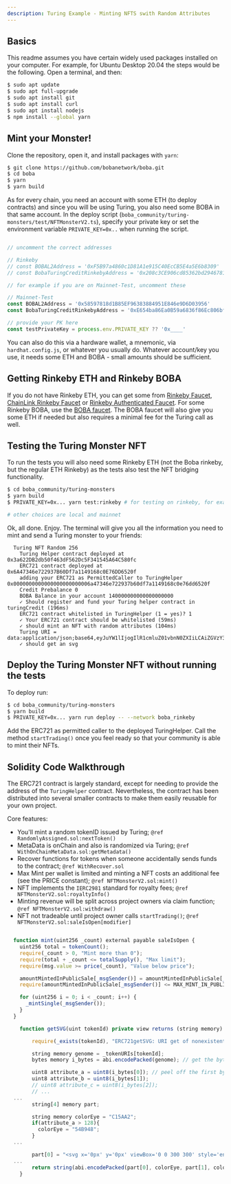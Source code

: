 ```yaml
---
description: Turing Example - Minting NFTS swith Random Attributes
---
```


## Basics

This readme assumes you have certain widely used packages installed on your computer. For example, for Ubuntu Desktop 20.04 the steps would be the following. Open a terminal, and then:

```bash
$ sudo apt update
$ sudo apt full-upgrade
$ sudo apt install git
$ sudo apt install curl
$ sudo apt install nodejs
$ npm install --global yarn
```

## Mint your Monster!

Clone the repository, open it, and install packages with `yarn`:

```bash
$ git clone https://github.com/bobanetwork/boba.git
$ cd boba
$ yarn
$ yarn build
```

As for every chain, you need an account with some ETH (to deploy contracts) and since you will be using Turing, you also need some BOBA in that same account. In the deploy script (`boba_community/turing-monsters/test/NFTMonsterV2.ts`), specify your private key or set the environment variable `PRIVATE_KEY=0x..` when running the script.

```javascript

// uncomment the correct addresses

// Rinkeby
// const BOBAL2Address = '0xF5B97a4860c1D81A1e915C40EcCB5E4a5E6b8309'
// const BobaTuringCreditRinkebyAddress = '0x208c3CE906cd85362bd29467819d3AcbE5FC1614'

// for example if you are on Mainnet-Test, uncomment these

// Mainnet-Test
const BOBAL2Address = '0x58597818d1B85EF96383884951E846e9D6D03956'
const BobaTuringCreditRinkebyAddress = '0xE654ba86Ea0B59a6836f86Ec806bfC9449D0aD0A'

// provide your PK here
const testPrivateKey = process.env.PRIVATE_KEY ?? '0x____'

```

You can also do this via a hardware wallet, a mnemonic, via `hardhat.config.js`, or whatever you usually do. Whatever account/key you use, it needs some ETH and BOBA - small amounts should be sufficient.

## Getting Rinkeby ETH and Rinkeby BOBA

If you do not have Rinkeby ETH, you can get some from [Rinkeby Faucet](https://www.rinkebyfaucet.com/), [ChainLink Rinkeby Faucet](https://faucets.chain.link/rinkeby) or [Rinkeby Authenticated Faucet](https://www.rinkeby.io/#faucet). For some Rinkeby BOBA, use the [BOBA faucet](https://faucets.boba.network). The BOBA faucet will also give you some ETH if needed but also requires a minimal fee for the Turing call as well.

## Testing the Turing Monster NFT

To run the tests you will also need some Rinkeby ETH (not the Boba rinkeby, but the regular ETH Rinkeby) as the tests also test the NFT bridging functionality.

```bash
$ cd boba_community/turing-monsters
$ yarn build
$ PRIVATE_KEY=0x... yarn test:rinkeby # for testing on rinkeby, for example

# other choices are local and mainnet
```

Ok, all done. Enjoy. The terminal will give you all the information you need to mint and send a Turing monster to your friends:

```
  Turing NFT Random 256
    Turing Helper contract deployed at 0x3a622DB2db50f463dF562Dc5F341545A64C580fc
    ERC721 contract deployed at 0x6A47346e722937B60Df7a1149168c0E76DD6520f
    adding your ERC721 as PermittedCaller to TuringHelper 0x0000000000000000000000006a47346e722937b60df7a1149168c0e76dd6520f
    Credit Prebalance 0
    BOBA Balance in your account 140000000000000000000
    ✓ Should register and fund your Turing helper contract in turingCredit (196ms)
    ERC721 contract whitelisted in TuringHelper (1 = yes)? 1
    ✓ Your ERC721 contract should be whitelisted (59ms)
    ✓ should mint an NFT with random attributes (104ms)
    Turing URI = data:application/json;base64,eyJuYW1lIjogIlR1cmluZ01vbnN0ZXIiLCAiZGVzY3JpcHRpb24iOiAiQm9vb29Ib29vbyIsICJpbWFnIn0=
    ✓ should get an svg

```

## Deploy the Turing Monster NFT without running the tests

To deploy run:

```bash
$ cd boba_community/turing-monsters
$ yarn build
$ PRIVATE_KEY=0x... yarn run deploy -- --network boba_rinkeby
```

Add the ERC721 as permitted caller to the deployed TuringHelper. Call the method `startTrading()` once you feel ready so that your community is able to mint their NFTs.

## Solidity Code Walkthrough

The ERC721 contract is largely standard, except for needing to provide the address of the `TuringHelper` contract.
Nevertheless, the contract has been distributed into several smaller contracts to make them easily reusable for your own project.

Core features:
- You'll mint a random tokenID issued by Turing; `@ref RandomlyAssigned.sol:nextToken()`
- MetaData is onChain and also is randomized via Turing; `@ref WithOnChainMetaData.sol:getMetadata()`
- Recover functions for tokens when someone accidentally sends funds to the contract; `@ref WithRecover.sol`
- Max Mint per wallet is limited and minting a NFT costs an additional fee (see the PRICE constant); `@ref NFTMonsterV2.sol:mint()`
- NFT implements the `IERC2981` standard for royalty fees; `@ref NFTMonsterV2.sol:royaltyInfo()`
- Minting revenue will be split across project owners via claim function; `@ref NFTMonsterV2.sol:withdraw()`
- NFT not tradeable until project owner calls `startTrading()`; `@ref NFTMonsterV2.sol:saleIsOpen[modifier]`

```javascript

  function mint(uint256 _count) external payable saleIsOpen {
    uint256 total = tokenCount();
    require(_count > 0, "Mint more than 0");
    require(total + _count <= totalSupply(), "Max limit");
    require(msg.value >= price(_count), "Value below price");

    amountMintedInPublicSale[_msgSender()] = amountMintedInPublicSale[_msgSender()] + _count;
    require(amountMintedInPublicSale[_msgSender()] <= MAX_MINT_IN_PUBLIC);

    for (uint256 i = 0; i < _count; i++) {
      _mintSingle(_msgSender());
    }
  }

    function getSVG(uint tokenId) private view returns (string memory) {

        require(_exists(tokenId), "ERC721getSVG: URI get of nonexistent token");

        string memory genome = _tokenURIs[tokenId];
        bytes memory i_bytes = abi.encodePacked(genome); // get the bytes

        uint8 attribute_a = uint8(i_bytes[0]); // peel off the first byte (0-255)
        uint8 attribute_b = uint8(i_bytes[1]);
        // uint8 attribute_c = uint8(i_bytes[2]);
        // ...
  ...
        string[4] memory part;

        string memory colorEye = "C15AA2";
        if(attribute_a > 128){
          colorEye = "54B948";
        }
  ...

        part[0] = "<svg x='0px' y='0px' viewBox='0 0 300 300' style='enable-background:new 0 0 300 300;' xml:space='preserve'><style type='text/css'>.st0{fill:#";
  ...
        return string(abi.encodePacked(part[0], colorEye, part[1], colorBody, part[2], part[3]));
    }
```
